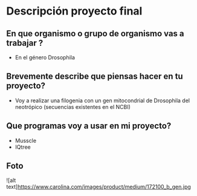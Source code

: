 # Descripción proyecto final 
## En que organismo o grupo de organismo vas a trabajar ?
* En el género Drosophila 
## Brevemente describe que piensas hacer en tu proyecto?
* Voy a realizar una filogenia con un gen mitocondrial de Drosophila del neotrópico (secuencias existentes en el NCBI)
## Que programas voy a usar en mi proyecto?
* Musscle 
* IQtree

## Foto 
![alt text]https://www.carolina.com/images/product/medium/172100_b_gen.jpg 
